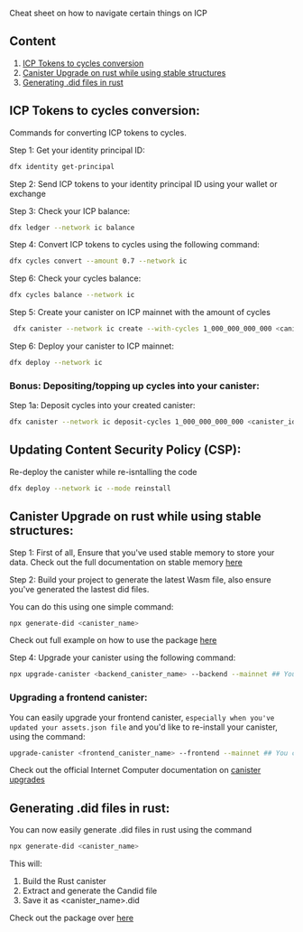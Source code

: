 Cheat sheet on how to navigate certain things on ICP

## Content 
1. [ICP Tokens to cycles conversion](https://github.com/Stephen-Kimoi/ICP-to-do-examples/blob/main/CHEATSHEAT.md#icp-tokens-to-cycles-conversion) 
2. [Canister Upgrade on rust while using stable structures](https://github.com/Stephen-Kimoi/ICP-to-do-examples/blob/main/CHEATSHEAT.md#canister-upgrade-on-rust-while-using-stable-structures)
3. [Generating .did files in rust]()
<!-- 2. Updating Content Security Policy (CSP) -->
<!-- 3. Things to note about pre-upgrade and post-upgrade hooks, how to utilize them with stable memory  -->

## ICP Tokens to cycles conversion: 
Commands for converting ICP tokens to cycles.

Step 1: Get your identity principal ID: 
```bash 
dfx identity get-principal  
``` 

Step 2: Send ICP tokens to your identity principal ID using your wallet or exchange 

Step 3: Check your ICP balance: 
```bash
dfx ledger --network ic balance
```

Step 4: Convert ICP tokens to cycles using the following command:
```bash
dfx cycles convert --amount 0.7 --network ic
```

Step 6: Check your cycles balance:
```bash
dfx cycles balance --network ic
```

Step 5: Create your canister on ICP mainnet with the amount of cycles 
```bash 
 dfx canister --network ic create --with-cycles 1_000_000_000_000 <canister_name> 
```

Step 6: Deploy your canister to ICP mainnet:
```bash
dfx deploy --network ic
```

### Bonus: Depositing/topping up cycles into your canister:
Step 1a: Deposit cycles into your created canister: 
```bash
dfx canister --network ic deposit-cycles 1_000_000_000_000 <canister_id>
```

## Updating Content Security Policy (CSP):

Re-deploy the canister while re-isntalling the code 
```bash
dfx deploy --network ic --mode reinstall 
```

## Canister Upgrade on rust while using stable structures:

Step 1: First of all, Ensure that you've used stable memory to store your data. Check out the full documentation on stable memory [here](https://github.com/seniorjoinu/ic-stable-memory) 

Step 2: Build your project to generate the latest Wasm file, also ensure you've generated the lastest did files. 

You can do this using one simple command: 
```bash
npx generate-did <canister_name>
``` 

Check out full example on how to use the package [here](https://www.npmjs.com/package/canister-tools)

Step 4: Upgrade your canister using the following command:
```bash
npx upgrade-canister <backend_canister_name> --backend --mainnet ## You can remove the "--mainnet" flag if it's locally
```
### Upgrading a frontend canister:
You can easily upgrade your frontend canister, ``especially when you've updated your assets.json file`` and you'd like to re-install your canister, using the command: 
```bash
upgrade-canister <frontend_canister_name> --frontend --mainnet ## You can remove the "--mainnet" flag if it's locally
```

Check out the official Internet Computer documentation on [canister upgrades](https://internetcomputer.org/docs/current/tutorials/developer-journey/level-2/2.1-storage-persistence#upgrading-canisters)

## Generating .did files in rust: 
You can now easily generate .did files in rust using the command
```bash
npx generate-did <canister_name>
```

This will:
1. Build the Rust canister
2. Extract and generate the Candid file
3. Save it as <canister_name>.did

Check out the package over [here](https://www.npmjs.com/package/canister-tools)